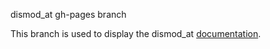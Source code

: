 dismod\_at gh-pages branch

This branch is used to display the dismod\_at
[documentation](https://bradbell.github.io/dismod_at/doc/index.html).
